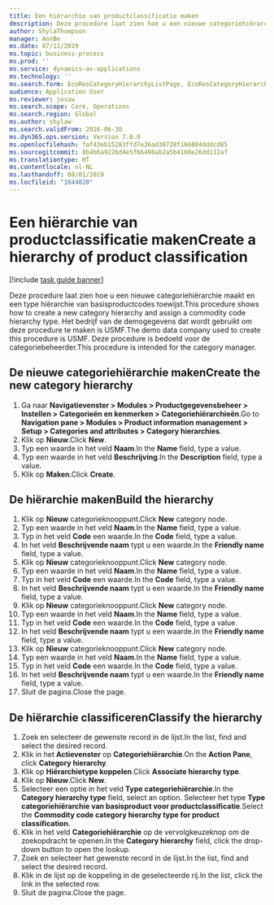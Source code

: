 ```yaml
---
title: Een hiërarchie van productclassificatie maken
description: Deze procedure laat zien hoe u een nieuwe categoriehiërarchie maakt en een type hiërarchie van basisproductcodes toewijst.
author: ShylaThompson
manager: AnnBe
ms.date: 07/11/2019
ms.topic: business-process
ms.prod: ''
ms.service: dynamics-ax-applications
ms.technology: ''
ms.search.form: EcoResCategoryHierarchyListPage, EcoResCategoryHierarchyCreate, EcoResCategory, EcoResCategoryHierarchyRole
audience: Application User
ms.reviewer: josaw
ms.search.scope: Core, Operations
ms.search.region: Global
ms.author: shylaw
ms.search.validFrom: 2016-06-30
ms.dyn365.ops.version: Version 7.0.0
ms.openlocfilehash: faf43eb15283ffd7e36ad38728f166884dddcd85
ms.sourcegitcommit: 8b4b6a9226d4e5f66498ab2a5b4160e26dd112af
ms.translationtype: HT
ms.contentlocale: nl-NL
ms.lasthandoff: 08/01/2019
ms.locfileid: "1844820"
---
```

# <a name="create-a-hierarchy-of-product-classification"></a><span data-ttu-id="45442-103">Een hiërarchie van productclassificatie maken</span><span class="sxs-lookup"><span data-stu-id="45442-103">Create a hierarchy of product classification</span></span>

[!include [task guide banner](../../includes/task-guide-banner.md)]

<span data-ttu-id="45442-104">Deze procedure laat zien hoe u een nieuwe categoriehiërarchie maakt en een type hiërarchie van basisproductcodes toewijst.</span><span class="sxs-lookup"><span data-stu-id="45442-104">This procedure shows how to create a new category hierarchy and assign a commodity code hierarchy type.</span></span> <span data-ttu-id="45442-105">Het bedrijf van de demogegevens dat wordt gebruikt om deze procedure te maken is USMF.</span><span class="sxs-lookup"><span data-stu-id="45442-105">The demo data company used to create this procedure is USMF.</span></span> <span data-ttu-id="45442-106">Deze procedure is bedoeld voor de categoriebeheerder.</span><span class="sxs-lookup"><span data-stu-id="45442-106">This procedure is intended for the category manager.</span></span>


## <a name="create-the-new-category-hierarchy"></a><span data-ttu-id="45442-107">De nieuwe categoriehiërarchie maken</span><span class="sxs-lookup"><span data-stu-id="45442-107">Create the new category hierarchy</span></span>
1. <span data-ttu-id="45442-108">Ga naar **Navigatievenster > Modules > Productgegevensbeheer > Instellen > Categorieën en kenmerken > Categoriehiërarchieën**.</span><span class="sxs-lookup"><span data-stu-id="45442-108">Go to **Navigation pane > Modules > Product information management > Setup > Categories and attributes > Category hierarchies**.</span></span>
2. <span data-ttu-id="45442-109">Klik op **Nieuw**.</span><span class="sxs-lookup"><span data-stu-id="45442-109">Click **New**.</span></span>
3. <span data-ttu-id="45442-110">Typ een waarde in het veld **Naam**.</span><span class="sxs-lookup"><span data-stu-id="45442-110">In the **Name** field, type a value.</span></span>
4. <span data-ttu-id="45442-111">Typ een waarde in het veld **Beschrijving**.</span><span class="sxs-lookup"><span data-stu-id="45442-111">In the **Description** field, type a value.</span></span>
5. <span data-ttu-id="45442-112">Klik op **Maken**.</span><span class="sxs-lookup"><span data-stu-id="45442-112">Click **Create**.</span></span>

## <a name="build-the-hierarchy"></a><span data-ttu-id="45442-113">De hiërarchie maken</span><span class="sxs-lookup"><span data-stu-id="45442-113">Build the hierarchy</span></span>
1. <span data-ttu-id="45442-114">Klik op **Nieuw** categorieknooppunt.</span><span class="sxs-lookup"><span data-stu-id="45442-114">Click **New** category node.</span></span>
2. <span data-ttu-id="45442-115">Typ een waarde in het veld **Naam**.</span><span class="sxs-lookup"><span data-stu-id="45442-115">In the **Name** field, type a value.</span></span>
3. <span data-ttu-id="45442-116">Typ in het veld **Code** een waarde.</span><span class="sxs-lookup"><span data-stu-id="45442-116">In the **Code** field, type a value.</span></span>
4. <span data-ttu-id="45442-117">In het veld **Beschrijvende naam** typt u een waarde.</span><span class="sxs-lookup"><span data-stu-id="45442-117">In the **Friendly name** field, type a value.</span></span>
5. <span data-ttu-id="45442-118">Klik op **Nieuw** categorieknooppunt.</span><span class="sxs-lookup"><span data-stu-id="45442-118">Click **New** category node.</span></span>
6. <span data-ttu-id="45442-119">Typ een waarde in het veld **Naam**.</span><span class="sxs-lookup"><span data-stu-id="45442-119">In the **Name** field, type a value.</span></span>
7. <span data-ttu-id="45442-120">Typ in het veld **Code** een waarde.</span><span class="sxs-lookup"><span data-stu-id="45442-120">In the **Code** field, type a value.</span></span>
8. <span data-ttu-id="45442-121">In het veld **Beschrijvende naam** typt u een waarde.</span><span class="sxs-lookup"><span data-stu-id="45442-121">In the **Friendly name** field, type a value.</span></span>
9. <span data-ttu-id="45442-122">Klik op **Nieuw** categorieknooppunt.</span><span class="sxs-lookup"><span data-stu-id="45442-122">Click **New** category node.</span></span>
10. <span data-ttu-id="45442-123">Typ een waarde in het veld **Naam**.</span><span class="sxs-lookup"><span data-stu-id="45442-123">In the **Name** field, type a value.</span></span>
11. <span data-ttu-id="45442-124">Typ in het veld **Code** een waarde.</span><span class="sxs-lookup"><span data-stu-id="45442-124">In the **Code** field, type a value.</span></span>
12. <span data-ttu-id="45442-125">In het veld **Beschrijvende naam** typt u een waarde.</span><span class="sxs-lookup"><span data-stu-id="45442-125">In the **Friendly name** field, type a value.</span></span>
13. <span data-ttu-id="45442-126">Klik op **Nieuw** categorieknooppunt.</span><span class="sxs-lookup"><span data-stu-id="45442-126">Click **New** category node.</span></span>
14. <span data-ttu-id="45442-127">Typ een waarde in het veld **Naam**.</span><span class="sxs-lookup"><span data-stu-id="45442-127">In the **Name** field, type a value.</span></span>
15. <span data-ttu-id="45442-128">Typ in het veld **Code** een waarde.</span><span class="sxs-lookup"><span data-stu-id="45442-128">In the **Code** field, type a value.</span></span>
16. <span data-ttu-id="45442-129">In het veld **Beschrijvende naam** typt u een waarde.</span><span class="sxs-lookup"><span data-stu-id="45442-129">In the **Friendly name** field, type a value.</span></span>
17. <span data-ttu-id="45442-130">Sluit de pagina.</span><span class="sxs-lookup"><span data-stu-id="45442-130">Close the page.</span></span>

## <a name="classify-the-hierarchy"></a><span data-ttu-id="45442-131">De hiërarchie classificeren</span><span class="sxs-lookup"><span data-stu-id="45442-131">Classify the hierarchy</span></span>
1. <span data-ttu-id="45442-132">Zoek en selecteer de gewenste record in de lijst.</span><span class="sxs-lookup"><span data-stu-id="45442-132">In the list, find and select the desired record.</span></span>
2. <span data-ttu-id="45442-133">Klik in het **Actievenster** op **Categoriehiërarchie**.</span><span class="sxs-lookup"><span data-stu-id="45442-133">On the **Action Pane**, click **Category hierarchy**.</span></span>
3. <span data-ttu-id="45442-134">Klik op **Hiërarchietype koppelen**.</span><span class="sxs-lookup"><span data-stu-id="45442-134">Click **Associate hierarchy type**.</span></span>
4. <span data-ttu-id="45442-135">Klik op **Nieuw**.</span><span class="sxs-lookup"><span data-stu-id="45442-135">Click **New**.</span></span>
5. <span data-ttu-id="45442-136">Selecteer een optie in het veld **Type categoriehiërarchie**.</span><span class="sxs-lookup"><span data-stu-id="45442-136">In the **Category hierarchy type** field, select an option.</span></span> <span data-ttu-id="45442-137">Selecteer het type **Type categoriehiërarchie van basisproduct voor productclassificatie**.</span><span class="sxs-lookup"><span data-stu-id="45442-137">Select the **Commodity code category hierarchy type for product classification**.</span></span>  
6. <span data-ttu-id="45442-138">Klik in het veld **Categoriehiërarchie** op de vervolgkeuzeknop om de zoekopdracht te openen.</span><span class="sxs-lookup"><span data-stu-id="45442-138">In the **Category hierarchy** field, click the drop-down button to open the lookup.</span></span>
7. <span data-ttu-id="45442-139">Zoek en selecteer het gewenste record in de lijst.</span><span class="sxs-lookup"><span data-stu-id="45442-139">In the list, find and select the desired record.</span></span>
8. <span data-ttu-id="45442-140">Klik in de lijst op de koppeling in de geselecteerde rij.</span><span class="sxs-lookup"><span data-stu-id="45442-140">In the list, click the link in the selected row.</span></span>
9. <span data-ttu-id="45442-141">Sluit de pagina.</span><span class="sxs-lookup"><span data-stu-id="45442-141">Close the page.</span></span>

